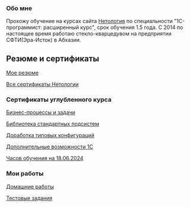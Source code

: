 ### Обо мне

  Прохожу обучение на курсах сайта [Нетология](https://netology.ru/programs/developer1c_ultimate) по специальности "1C-программист:
расширенный курс", срок обучения 1.5 года.
С 2014 по настоящее время работаю стекло-кварцедувом на предприятии СФТИ(Эра-Исток) в Абхазии.

## Резюме и сертификаты

[Мое резюме](https://disk.yandex.ru/i/yFU9WynP24WZ7A)

[Все cертификаты Нетологии](https://disk.yandex.ru/d/hdAg3D4a2O-FSg)

### Сертификаты углубленного курса

[Бизнес-процессы и задачи](https://disk.yandex.ru/i/QszYfO9UJ3WLKQ)

[Библиотека стандартных подсистем](https://disk.yandex.ru/i/ImTEaerP_xj8Xg)

[Доработка типовых конфигураций](https://disk.yandex.ru/i/0MA5c67Tp-7KFQ)

[Дополнительные возможности 1С](https://disk.yandex.ru/i/lJTj-lX8JNPdJQ)

[Часов обучения на 18.06.2024](https://disk.yandex.ru/i/IoKK1SRX3TJGGQ)

### Мои работы

[Домашние работы](https://github.com/Arbagast/Homework)

[Тестовые задания](https://github.com/Arbagast/test-tasks/tree/main)

